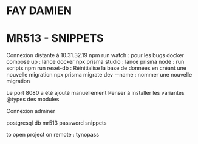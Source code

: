 # FAY DAMIEN
# MR513 - SNIPPETS

Connexion distante à 10.31.32.19
npm run watch : pour les bugs
docker compose up : lance docker
npx prisma studio : lance prisma
node : run scripts
npm run reset-db : Réinitialise la base de données en créant une nouvelle migration
npx prisma migrate dev --name : nommer une nouvelle migration

Le port 8080 a été ajouté manuellement
Penser à installer les variantes @types des modules

Connexion adminer

postgresql
db
mr513
password
snippets

to open project on remote : tynopass